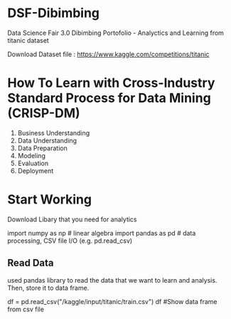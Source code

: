 # DSF-Dibimbing 
Data Science Fair 3.0 Dibimbing Portofolio - Analyctics and Learning from titanic dataset

Download Dataset file : https://www.kaggle.com/competitions/titanic

# How To Learn with Cross-Industry Standard Process for Data Mining (CRISP-DM)
1. Business Understanding
2. Data Understanding
3. Data Preparation
4. Modeling
5. Evaluation
6. Deployment

# Start Working

Download Libary that you need for analytics

import numpy as np # linear algebra
import pandas as pd # data processing, CSV file I/O (e.g. pd.read_csv)

## Read Data
used pandas library to read the data that we want to learn and analysis. Then, store it to data frame.

df = pd.read_csv("/kaggle/input/titanic/train.csv")
df #Show data frame from csv file

